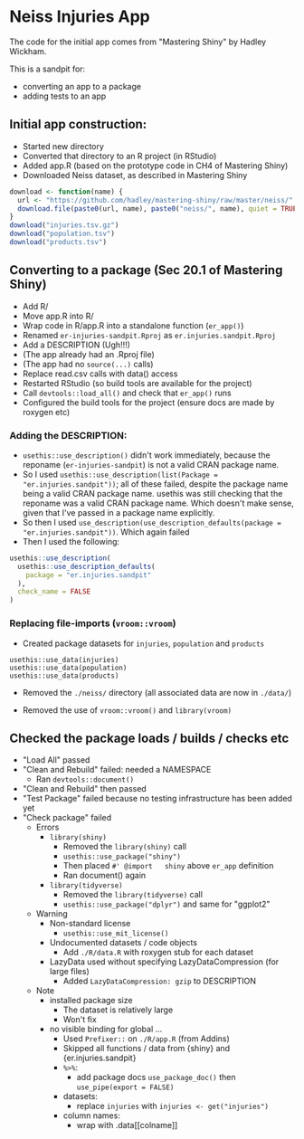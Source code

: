 # Neiss Injuries App

The code for the initial app comes from "Mastering Shiny" by Hadley Wickham.

This is a sandpit for:

- converting an app to a package
- adding tests to an app

## Initial app construction:

- Started new directory
- Converted that directory to an R project (in RStudio)
- Added app.R (based on the prototype code in CH4 of Mastering Shiny)
- Downloaded Neiss dataset, as described in Mastering Shiny

```r
download <- function(name) {
  url <- "https://github.com/hadley/mastering-shiny/raw/master/neiss/"
  download.file(paste0(url, name), paste0("neiss/", name), quiet = TRUE)
}
download("injuries.tsv.gz")
download("population.tsv")
download("products.tsv")
```

## Converting to a package (Sec 20.1 of Mastering Shiny)

- Add R/
- Move app.R into R/
- Wrap code in R/app.R into a standalone function (`er_app()`)
- Renamed `er-injuries-sandpit.Rproj` as `er.injuries.sandpit.Rproj`
- Add a DESCRIPTION (Ugh!!!)
- (The app already had an .Rproj file)
- (The app had no `source(...)` calls)
- Replace read.csv calls with data() access
- Restarted RStudio (so build tools are available for the project)
- Call `devtools::load_all()` and check that `er_app()` runs
- Configured the build tools for the project (ensure docs are made by roxygen etc)

### Adding the DESCRIPTION:

- `usethis::use_description()` didn't work immediately, because the reponame (`er-injuries-sandpit`)
  is not a valid CRAN package name.
- So I used `usethis::use_description(list(Package = "er.injuries.sandpit"))`; all of
  these failed, despite the package name being a valid CRAN package name. usethis was still checking
  that the reponame was a valid CRAN package name. Which doesn't make sense, given that I've passed
  in a package name explicitly.
- So then I used `use_description(use_description_defaults(package = "er.injuries.sandpit"))`. Which
  again failed
- Then I used the following:

```r
usethis::use_description(
  usethis::use_description_defaults(
    package = "er.injuries.sandpit"
  ),
  check_name = FALSE
)
```

### Replacing file-imports (`vroom::vroom`)

- Created package datasets for `injuries`, `population` and `products`

```
usethis::use_data(injuries)
usethis::use_data(population)
usethis::use_data(products)
```

- Removed the `./neiss/` directory (all associated data are now in `./data/`)

- Removed the use of `vroom::vroom()` and `library(vroom)`

## Checked the package loads / builds / checks etc

- "Load All" passed
- "Clean and Rebuild" failed: needed a NAMESPACE
  - Ran `devtools::document()`
- "Clean and Rebuild" then passed
- "Test Package" failed because no testing infrastructure has been added yet
- "Check package" failed
  - Errors
    - `library(shiny)`
      - Removed the `library(shiny)` call
      - `usethis::use_package("shiny")`
      - Then placed `#' @import   shiny` above `er_app` definition
      - Ran document() again
    - `library(tidyverse)`
      - Removed the `library(tidyverse)` call
      - `usethis::use_package("dplyr")` and same for "ggplot2"
  - Warning
    - Non-standard license
      - `usethis::use_mit_license()`
    - Undocumented datasets / code objects
      - Add `./R/data.R` with roxygen stub for each dataset
    - LazyData used without specifying LazyDataCompression (for large files)
      - Added `LazyDataCompression: gzip` to DESCRIPTION
  - Note
    - installed package size
      - The dataset is relatively large
      - Won't fix
    - no visible binding for global ...
      - Used `Prefixer::` on `./R/app.R` (from Addins)
      - Skipped all functions / data from {shiny} and {er.injuries.sandpit}
      - `%>%`:
        - add package docs `use_package_doc()` then `use_pipe(export = FALSE)`
      - datasets:
        - replace `injuries` with `injuries <- get("injuries")`
      - column names:
        - wrap with .data[[colname]]
